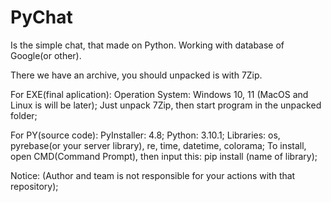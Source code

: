 # PyChat
Is the simple chat, that made on Python. Working with database of Google(or other).

There we have an archive, you should unpacked is with 7Zip.

For EXE(final aplication):
Operation System: Windows 10, 11 (MacOS and Linux is will be later); 
Just unpack 7Zip, then start program in the unpacked folder;

For PY(source code):
PyInstaller: 4.8; Python: 3.10.1; Libraries: os, pyrebase(or your server library), re, time, datetime, colorama;
To install, open CMD(Command Prompt), then input this: pip install (name of library);

Notice:
(Author and team is not responsible for your actions with that repository);
